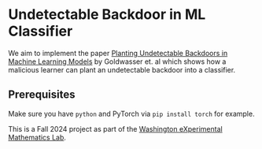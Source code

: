 # Undetectable Backdoor in ML Classifier

We aim to implement the paper [Planting Undetectable Backdoors in Machine Learning Models](https://arxiv.org/abs/2204.06974) by Goldwasser et. al which shows how a malicious learner can plant an undetectable backdoor into a classifier.

## Prerequisites
Make sure you have `python` and PyTorch via `pip install torch` for example.

This is a Fall 2024 project as part of the [Washington eXperimental Mathematics Lab](https://wxml.math.washington.edu/).

